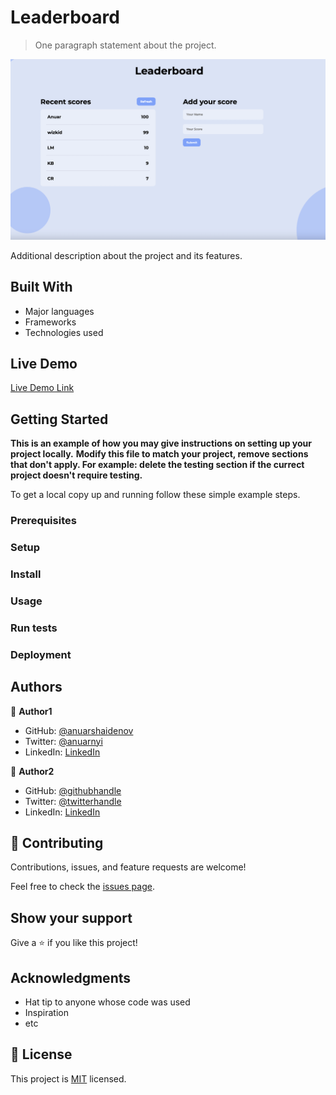 # Leaderboard

> One paragraph statement about the project.

![screenshot](./screenshot.png)

Additional description about the project and its features.

## Built With

- Major languages
- Frameworks
- Technologies used

## Live Demo

[Live Demo Link](https://livedemo.com)

## Getting Started

**This is an example of how you may give instructions on setting up your project locally.**
**Modify this file to match your project, remove sections that don't apply. For example: delete the testing section if the currect project doesn't require testing.**

To get a local copy up and running follow these simple example steps.

### Prerequisites

### Setup

### Install

### Usage

### Run tests

### Deployment

## Authors

👤 **Author1**

- GitHub: [@anuarshaidenov](https://github.com/anuarshaidenov)
- Twitter: [@anuarnyi](https://twitter.com/anuarnyi)
- LinkedIn: [LinkedIn](https://www.linkedin.com/in/anuar-shaidenov-365a951b8/)

👤 **Author2**

- GitHub: [@githubhandle](https://github.com/githubhandle)
- Twitter: [@twitterhandle](https://twitter.com/twitterhandle)
- LinkedIn: [LinkedIn](https://linkedin.com/in/linkedinhandle)

## 🤝 Contributing

Contributions, issues, and feature requests are welcome!

Feel free to check the [issues page](../../issues/).

## Show your support

Give a ⭐️ if you like this project!

## Acknowledgments

- Hat tip to anyone whose code was used
- Inspiration
- etc

## 📝 License

This project is [MIT](./MIT.md) licensed.
